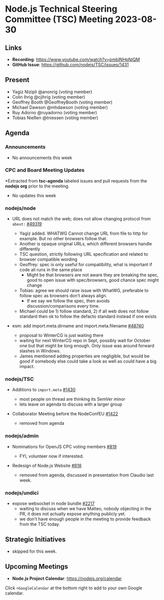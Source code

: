 # Node.js Technical Steering Committee (TSC) Meeting 2023-08-30

## Links

* **Recording**:  <https://www.youtube.com/watch?v=pmblNHpNiQM>
* **GitHub Issue**: <https://github.com/nodejs/TSC/issues/1431>

## Present

* Yagiz Nizipli @anonrig (voting member)
* Colin Ihrig @cjihrig (voting member)
* Geoffrey Booth @GeoffreyBooth (voting member)
* Michael Dawson @mhdawson (voting member)
* Ruy Adorno @ruyadorno (voting member)
* Tobias Nießen @tniessen (voting member)

## Agenda

### Announcements

* No announcements this week

### CPC and Board Meeting Updates

*Extracted from **tsc-agenda** labeled issues and pull requests from the **nodejs org** prior to the meeting.

* No updates this week

### nodejs/node

* URL does not match the web; does not allow changing protocol from `about:` [#49319](https://github.com/nodejs/node/issues/49319)
  * Yagiz added. WHATWG Cannot change URL from file to http for example. But no other browsers follow that.
  * Another is opaque original URLs, which different browsers handle differently
  * TSC question, strictly following URL specification and related to browser compatible wording
  * Geoffrey: spec is only useful for compatibility, what is important if code all runs in the same place
    * Might be that browsers are not aware they are breaking the spec, good to open issue with spec/browsers, good chance spec might change
  * Tobias: agree we should raise issue with WhatWG, preferable to follow spec as browsers don’t always align.
    * If we say we follow the spec, then avoids discussion/comparisons every time.
  * Michael could be 1) follow standard, 2) if all web does not follow standard then ok to follow the defacto standard instead if one exists

* esm: add import.meta.dirname and import.meta.filename [#48740](https://github.com/nodejs/node/pull/48740)
  * proposal to WinterCG is just waiting there
  * waiting for next WinterCG repo in Sept, possibly wait for October one but that might be long enough. Only issue was around forward slashes in Windows.
  * James mentioned adding properties are negligible, but would be good if somebody else could take a look as well as could have a big impact.

### nodejs/TSC

* Additions to `import.meta` [#1430](https://github.com/nodejs/TSC/issues/1430)
  * most people on thread are thinking its SemVer minor
  * lets leave on agenda to discuss with a larger group

* Collaborator Meeting before the NodeConfEU [#1422](https://github.com/nodejs/TSC/issues/1422)
  * removed from agenda

### nodejs/admin

* Nominations for OpenJS CPC voting members [#819](https://github.com/nodejs/admin/issues/819)
  * FYI, volunteer now if interested.

* Redesign of Node.js Website [#818](https://github.com/nodejs/admin/issues/818)
  * removed from agenda, discussed in presentation from Claudio last week.

### nodejs/undici

* expose websocket in node bundle [#2217](https://github.com/nodejs/undici/pull/2217)
  * waiting to discuss when we have Matteo, nobody objecting in the PR, it does not actually expose anything publicly yet.
  * we don’t have enough people in the meeting to provide feedback from the TSC today.

## Strategic Initiatives

* skipped for this week.

## Upcoming Meetings

* **Node.js Project Calendar**: <https://nodejs.org/calendar>

Click `+GoogleCalendar` at the bottom right to add to your own Google calendar.
